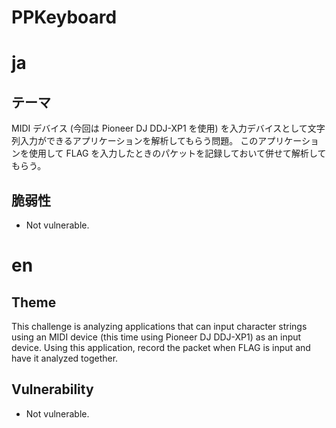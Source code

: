 # PPKeyboard
# ja

## テーマ

MIDI デバイス (今回は Pioneer DJ DDJ-XP1 を使用) を入力デバイスとして文字列入力ができるアプリケーションを解析してもらう問題。
このアプリケーションを使用して FLAG を入力したときのパケットを記録しておいて併せて解析してもらう。

## 脆弱性

- Not vulnerable.


# en

## Theme

This challenge is analyzing applications that can input character strings using an MIDI device (this time using Pioneer DJ DDJ-XP1) as an input device.
Using this application, record the packet when FLAG is input and have it analyzed together.


## Vulnerability

- Not vulnerable.
